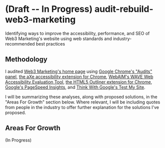 # (Draft -- In Progress) audit-rebuild-web3-marketing
Identifying ways to improve the accessibility, performance, and SEO of Web3 Marketing's website using web standards and industry-recommended best practices

## Methodology

I audited [Web3 Marketing's home page](http://www.web3.ca/) using [Google Chrome's "Audits" panel](https://developers.google.com/web/tools/lighthouse/#devtools), [the aXe accessibility extension for Chrome](https://chrome.google.com/webstore/detail/axe/lhdoppojpmngadmnindnejefpokejbdd), [WebAIM's WAVE Web Accessibility Evaluation Tool](https://wave.webaim.org/), [the HTML5 Outliner extension for Chrome](https://chrome.google.com/webstore/detail/html5-outliner/afoibpobokebhgfnknfndkgemglggomo?hl=en), [Google's PageSpeed Insights](https://developers.google.com/speed/pagespeed/insights/), and [Think With Google's Test My Site](https://testmysite.thinkwithgoogle.com/).

I will be summarizing these analyses, along with proposed solutions, in the "Areas For Growth" section below. Where relevant, I will be including quotes from people in the industry to offer further explanation for the solutions I've proposed.

## Areas For Growth

(In Progress)
